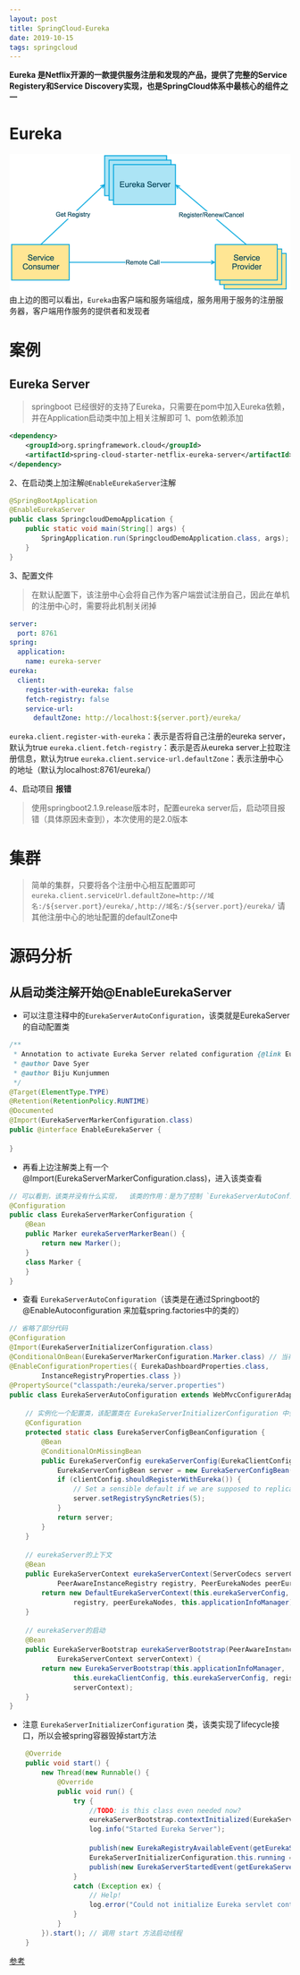 ```yaml
---
layout: post
title: SpringCloud-Eureka
date: 2019-10-15
tags: springcloud
---
```


**Eureka 是Netflix开源的一款提供服务注册和发现的产品，提供了完整的Service Registery和Service Discovery实现，也是SpringCloud体系中最核心的组件之一**

# Eureka
![eureka-overview](/images/posts/2019/eureka-architecture-overview.png)  
由上边的图可以看出，`Eureka`由客户端和服务端组成，服务用用于服务的注册服务器，客户端用作服务的提供者和发现者

# 案例

## Eureka Server
> springboot 已经很好的支持了Eureka，只需要在pom中加入Eureka依赖，并在Application启动类中加上相关注解即可
1、pom依赖添加
```xml
<dependency>
    <groupId>org.springframework.cloud</groupId>
    <artifactId>spring-cloud-starter-netflix-eureka-server</artifactId>
</dependency>
```
2、在启动类上加注解`@EnableEurekaServer`注解
```java
@SpringBootApplication
@EnableEurekaServer
public class SpringcloudDemoApplication {
    public static void main(String[] args) {
        SpringApplication.run(SpringcloudDemoApplication.class, args);
    }
}
```

3、配置文件
> 在默认配置下，该注册中心会将自己作为客户端尝试注册自己，因此在单机的注册中心时，需要将此机制关闭掉
```yml
server:
  port: 8761
spring:
  application:
    name: eureka-server
eureka:
  client:
    register-with-eureka: false
    fetch-registry: false
    service-url:
      defaultZone: http://localhost:${server.port}/eureka/
```
`eureka.client.register-with-eureka`：表示是否将自己注册的eureka server，默认为true
`eureka.client.fetch-registry`：表示是否从eureka server上拉取注册信息，默认为true
`eureka.client.service-url.defaultZone`：表示注册中心的地址（默认为localhost:8761/eureka/）

4、启动项目
**报错**
> 使用springboot2.1.9.release版本时，配置eureka server后，启动项目报错（具体原因未查到），本次使用的是2.0版本


# 集群
> 简单的集群，只要将各个注册中心相互配置即可
`eureka.client.serviceUrl.defaultZone=http://域名:/${server.port}/eureka/,http://域名:/${server.port}/eureka/`  请其他注册中心的地址配置的defaultZone中


# 源码分析

## 从启动类注解开始@EnableEurekaServer
* 可以注意注释中的`EurekaServerAutoConfiguration`，该类就是EurekaServer的自动配置类
```java
/**
 * Annotation to activate Eureka Server related configuration {@link EurekaServerAutoConfiguration}
 * @author Dave Syer
 * @author Biju Kunjummen
 */
@Target(ElementType.TYPE)
@Retention(RetentionPolicy.RUNTIME)
@Documented
@Import(EurekaServerMarkerConfiguration.class)
public @interface EnableEurekaServer {

}
```
* 再看上边注解类上有一个 @Import(EurekaServerMarkerConfiguration.class)，进入该类查看
```java
// 可以看到，该类并没有什么实现，  该类的作用：是为了控制 `EurekaServerAutoConfiguration` 类是否加载
@Configuration
public class EurekaServerMarkerConfiguration {
	@Bean
	public Marker eurekaServerMarkerBean() {
		return new Marker();
	}
	class Marker {
	}
}
```
* 查看 `EurekaServerAutoConfiguration`（该类是在通过Springboot的@EnableAutoconfiguration 来加载spring.factories中的类的）
```java
// 省略了部分代码
@Configuration
@Import(EurekaServerInitializerConfiguration.class)
@ConditionalOnBean(EurekaServerMarkerConfiguration.Marker.class) // 当存在 EurekaServerMarkerConfiguration 类是才初始化当前文件
@EnableConfigurationProperties({ EurekaDashboardProperties.class,
		InstanceRegistryProperties.class })
@PropertySource("classpath:/eureka/server.properties")
public class EurekaServerAutoConfiguration extends WebMvcConfigurerAdapter {

    // 实例化一个配置类，该配置类在 EurekaServerInitializerConfiguration 中会使用到
	@Configuration
	protected static class EurekaServerConfigBeanConfiguration {
		@Bean
		@ConditionalOnMissingBean
		public EurekaServerConfig eurekaServerConfig(EurekaClientConfig clientConfig) {
			EurekaServerConfigBean server = new EurekaServerConfigBean();
			if (clientConfig.shouldRegisterWithEureka()) {
				// Set a sensible default if we are supposed to replicate
				server.setRegistrySyncRetries(5);
			}
			return server;
		}
	}

    // eurekaServer的上下文
    @Bean
	public EurekaServerContext eurekaServerContext(ServerCodecs serverCodecs,
			PeerAwareInstanceRegistry registry, PeerEurekaNodes peerEurekaNodes) {
		return new DefaultEurekaServerContext(this.eurekaServerConfig, serverCodecs,
				registry, peerEurekaNodes, this.applicationInfoManager);
	}

    // eurekaServer的启动
	@Bean
	public EurekaServerBootstrap eurekaServerBootstrap(PeerAwareInstanceRegistry registry,
			EurekaServerContext serverContext) {
		return new EurekaServerBootstrap(this.applicationInfoManager,
				this.eurekaClientConfig, this.eurekaServerConfig, registry,
				serverContext);
	}
}
```
* 注意 `EurekaServerInitializerConfiguration` 类，该类实现了lifecycle接口，所以会被spring容器毁掉start方法
```java
	@Override
	public void start() {
		new Thread(new Runnable() {
			@Override
			public void run() {
				try {
					//TODO: is this class even needed now?
					eurekaServerBootstrap.contextInitialized(EurekaServerInitializerConfiguration.this.servletContext);
					log.info("Started Eureka Server");

					publish(new EurekaRegistryAvailableEvent(getEurekaServerConfig()));
					EurekaServerInitializerConfiguration.this.running = true;
					publish(new EurekaServerStartedEvent(getEurekaServerConfig()));
				}
				catch (Exception ex) {
					// Help!
					log.error("Could not initialize Eureka servlet context", ex);
				}
			}
		}).start(); // 调用 start 方法启动线程
	}
```




[参考](https://blog.csdn.net/boling_cavalry/article/details/81809860)